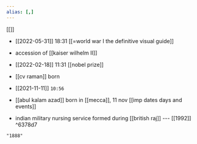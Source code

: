 ```yaml
---
alias: [,]
---
```

[[]]

- [[2022-05-31]] 18:31 [[=world war I the definitive visual guide]]
- accession of [[kaiser wilhelm II]]

- [[2022-02-18]] 11:31 [[nobel prize]]
- [[cv raman]] born

- [[2021-11-11]] `10:56`
- [[abul kalam azad]] born in [[mecca]], 11 nov [[imp dates days and events]]
- indian military nursing service formed during [[british raj]] --- [[1992]] ^6378d7
```query
"1888"
```